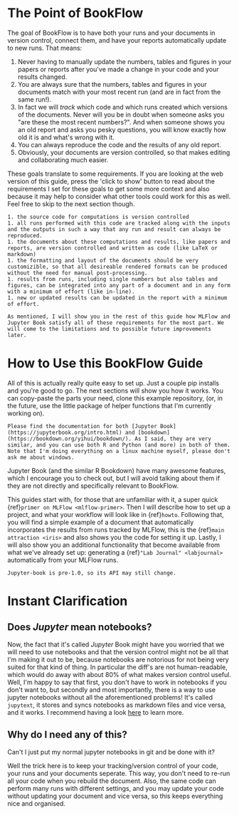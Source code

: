 # The Point of BookFlow

The goal of BookFlow is to have both your runs and your documents in version control, connect them, and have your reports automatically update to new runs. That means:

1. Never having to manually update the numbers, tables and figures in your papers or reports after you've made a change in your code and your results changed. 
1. You are always sure that the numbers, tables and figures in your documents match with your most recent run (and are in fact from the same run!).
1. In fact we will _track_ which code and which runs created which versions of the documents. Never will you be in doubt when someone asks you "are these the most recent numbers?". And when someone shows you an old report and asks you pesky questions, you will know exactly how old it is and what's wrong with it.
1. You can always reproduce the code and the results of any old report.
1. Obviously, your documents are version controlled, so that makes editing and collaborating much easier.

These goals translate to some requirements. If you are looking at the web version of this guide, press the 'click to show' button to read about the requirements I set for these goals to get some more context and also because it may help to consider what other tools could work for this as well. Feel free to skip to the next section though.

```{toggle} Click to show my requirements
1. the source code for computations is version controlled
1. all runs performed with this code are tracked along with the inputs and the outputs in such a way that any run and result can always be reproduced. 
1. the documents about these computations and results, like papers and reports, are version controlled and written as code (like LaTeX or markdown)
1. the formatting and layout of the documents should be very customizible, so that all desireable rendered formats can be produced without the need for manual post-processing.
1. results from runs, including single numbers but also tables and figures, can be integrated into any part of a document and in any form with a minimum of effort (like in-line).
1. new or updated results can be updated in the report with a minimum of effort.

As mentioned, I will show you in the rest of this guide how MLFlow and Jupyter Book satisfy all of these requirements for the most part. We will come to the limitations and to possible future improvements later.
```

# How to Use this BookFlow Guide
All of this is actually really quite easy to set up. Just a couple pip installs and you're good to go. The next sections will show you how it works. You can copy-paste the parts your need, clone this example repository, (or, in the future, use the little package of helper functions that I'm currently working on). 

```{margin}
Please find the documentation for both [Jupyter Book](https://jupyterbook.org/intro.html) and [bookdown](https://bookdown.org/yihui/bookdown/). As I said, they are very similar, and you can use both R and Python (and more) in both of them. Note that I'm doing everything on a linux machine myself, please don't ask me about windows.
```   

Jupyter Book (and the similar R Bookdown) have many awesome features, which I encourage you to check out, but I will avoid talking about them if they are not directly and specifically relevant to BookFlow. 

This guides start with, for those that are unfamiliar with it, a super quick {ref}`primer on MLFlow <mlflow-primer>`. Then I will describe how to set up a project, and what your workflow will look like in {ref}`howto`. Following that, you will find a simple example of a document that automatically incorporates the results from runs tracked by MLFlow, this is the {ref}`main attraction <iris>` and also shows you the code for setting it up. Lastly, I will also show you an additional functionality that become available from what we've already set up: generating a {ref}`"Lab Journal" <labjournal>` automatically from your MLFlow runs.

```{warning}
Jupyter-book is pre-1.0, so its API may still change.
```

# Instant Clarification
## Does _Jupyter_ mean notebooks?

Now, the fact that it's called _Jupyter_ Book might have you worried that we will need to use notebooks and that the version control might not be all that I'm making it out to be, because notebooks are notorious for not being very suited for that kind of thing. In particular the diff's are not human-readable, which would do away with about 80% of what makes version control useful. Well, I'm happy to say that first, you don't have to work in notebooks if you don't want to, but secondly and most importantly, there is a way to use jupyter notebooks without all the aforementioned problems! It's called `jupytext`, it stores and syncs notebooks as markdown files and vice versa, and it works. I recommend having a look [here](https://jupyterbook.org/content-types/myst-notebooks.html) to learn more.



## Why do I need any of this? 

Can't I just put my normal jupyter notebooks in git and be done with it?

Well the trick here is to keep your tracking/version control of your code, your runs and your documents seperate. This way, you don't need to re-run all your code when you rebuild the document. Also, the same code can perform many runs with different settings, and you may update your code without updating your document and vice versa, so this keeps everything nice and organised.
